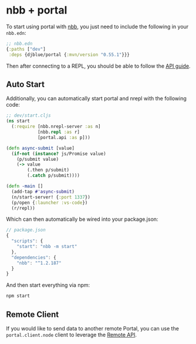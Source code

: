 # nbb + portal

To start using portal with [nbb][nbb], you just need to include the following in
your `nbb.edn`:

```clojure
;; nbb.edn
{:paths ["dev"]
 :deps {djblue/portal {:mvn/version "0.55.1"}}}
```

Then after connecting to a REPL, you should be able to follow the [API guide][api].

## Auto Start

Additionally, you can automatically start portal and nrepl with the following
code:

```clojure
;; dev/start.cljs
(ns start
  (:require [nbb.nrepl-server :as n]
            [nbb.repl :as r]
            [portal.api :as p]))

(defn async-submit [value]
  (if-not (instance? js/Promise value)
    (p/submit value)
    (-> value
        (.then p/submit)
        (.catch p/submit))))

(defn -main []
  (add-tap #'async-submit)
  (n/start-server! {:port 1337})
  (p/open {:launcher :vs-code})
  (r/repl))
```

Which can then automatically be wired into your package.json:

```javascript
// package.json
{
  "scripts": {
    "start": "nbb -m start"
  },
  "dependencies": {
    "nbb": "^1.2.187"
  }
}
```

And then start everything via npm:

```bash
npm start
```

## Remote Client

If you would like to send data to another remote Portal, you can use the
`portal.client.node` client to leverage the [Remote API][remote].

[nbb]: https://github.com/babashka/nbb/
[api]: ../../README.md#api
[remote]: ../../doc/remote-api.md#usage